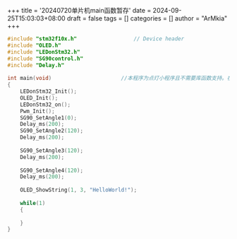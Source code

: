 +++
title = '20240720单片机main函数暂存'
date = 2024-09-25T15:03:03+08:00
draft = false
tags = []
categories = []
author = "ArMkia"
+++
~~~cpp
#include "stm32f10x.h"                  // Device header
#include "OLED.h"
#include "LEDonStm32.h"
#include "SG90control.h"
#include "Delay.h"
 
int main(void)                      //本程序为点灯小程序且不需要库函数支持。在其他程序运行前可以  借用本程序来 测试单片机链接情况
{
    LEDonStm32_Init();
    OLED_Init();
    LEDonStm32_on();
    Pwm_Init();
    SG90_SetAngle1(0);
    Delay_ms(200);
    SG90_SetAngle2(120);
    Delay_ms(200);
 
    SG90_SetAngle3(120);
    Delay_ms(200);
 
    SG90_SetAngle4(120);
    Delay_ms(200);
 
    OLED_ShowString(1, 3, "HelloWorld!");
 
    while(1)
    {
 
    }
}
~~~